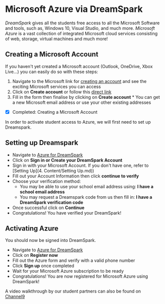 # Microsoft Azure via DreamSpark
*DreamSpark* gives all the students free access to all the Microsoft Software and tools, such as, Windows 10, Visual Studio, and much more. *Microsoft Azure* is a vast collection of integrated Microsoft cloud services consisting of web, storage, virtual machines and much more!

## Creating a Microsoft Account
If you haven't yet created a Microsoft account (Outlook, OneDrive, Xbox Live...) you can easily do so with these steps:
  1. Navigate to the Microsoft link for [creating an account](https://www.microsoft.com/en-nz/account) and see the exciting Microsoft services you can access
  2. Click on **Create account** or follow this [direct link](https://signup.live.com/)
  3. Fill in the form then finalise by clicking on **Create account**
    * You can get a new Microsoft email address or use your other existing addresses
  - [x] Completed: Creating a Microsoft Account


In order to activate student access to Azure, we will first need to set up Dreamspark.

## Setting up Dreamspark
  - Navigate to [Azure for DreamSpark](https://www.dreamspark.com/Product/Product.aspx?productid=99)
  - Click on **Sign in or Create your DreamSpark Account**
  - Sign in with your Microsoft Account. If you don't have one, refer to [Setting Up](4. Content/Setting Up.md))
  - Fill out your Account Information then click **continue to verify**
  - Choose your verification method:
    - You may be able to use your school email address using: **I have a school email address**
    - You may request a Dreamspark code from us then fill in: **I have a DreamSpark verification code**
  - Once successful click on **Continue**
  - Congratulations! You have verified your DreamSpark!
  
## Activating Azure
  You should now be signed into DreamSpark. 
  - Navigate to [Azure for DreamSpark](https://www.dreamspark.com/Product/Product.aspx?productid=99)
  - Click on **Register now**
  - Fill out the Azure form and verify with a valid phone number
  - Click **Sign up** once completed
  - Wait for your Microsoft Azure subscription to be ready
  - Congratulations! You are now registered for Microsoft Azure using DreamSpark!

A video walkthrough by our student partners can also be found on [Channel9](http://msa.ms/activate)